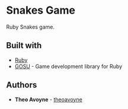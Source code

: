 # Snakes Game

Ruby Snakes game.

## Built with

* [Ruby](https://www.ruby-lang.org/fr/)
* [GOSU](https://www.libgosu.org/) -  Game development library for Ruby

## Authors

* **Theo Avoyne** - [theoavoyne](https://github.com/theoavoyne)
